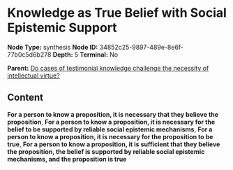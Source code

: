 # Knowledge as True Belief with Social Epistemic Support

**Node Type:** synthesis
**Node ID:** 34852c25-9897-489e-8e6f-77b0c5d6b278
**Depth:** 5
**Terminal:** No

**Parent:** [Do cases of testimonial knowledge challenge the necessity of intellectual virtue?](do-cases-of-testimonial-knowledge-challenge-the-necessity-of-intellectual-virtue-antithesis-128d0259-a2c5-4ed4-ab4f-ceafa8953433.md)

## Content

**For a person to know a proposition, it is necessary that they believe the proposition**, **For a person to know a proposition, it is necessary for the belief to be supported by reliable social epistemic mechanisms**, **For a person to know a proposition, it is necessary for the proposition to be true**, **For a person to know a proposition, it is sufficient that they believe the proposition, the belief is supported by reliable social epistemic mechanisms, and the proposition is true**
